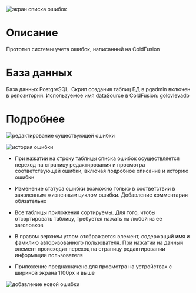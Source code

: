 ![экран списка ошибок](https://github.com/g-elena-web/bugtracker/master/screenshots/index.jpg)

# Описание

Прототип системы учета ошибок, написанный на ColdFusion

# База данных

База данных PostgreSQL.
Скрип создания таблиц БД в pgadmin включен в репозиторий.
Используемое имя dataSource в ColdFusion: golovlevadb

# Подробнее

![редактирование существующей ошибки](https://github.com/g-elena-web/bugtracker/master/screenshots/issueedit.jpg)

![история ошибки](https://github.com/g-elena-web/bugtracker/master/screenshots/issuehistory.jpg)

- При нажатии на строку таблицы списка ошибок осуществляется переход на страницу редактирования и просмотра соответствующей ошибки, включая подробное описание и историю ошибки

- Изменение статуса ошибки возможно только в соответствии в заявленным жизненным циклом ошибки. Добавление комментария обязательно

- Все таблицы приложения сортируемы. Для того, чтобы отсортировать таблицу, требуется нажать на любой из ее заголовков

- В правом верхнем углом отображается элемент, содержащий имя и фамилию авторизованного пользователя. При нажатии на данный элемент происходит переход на страницу редактировании информации пользователя

- Приложение предназначено для просмотра на устройствах с шириной экрана 1100px и выше

![добавление новой ошибки](https://github.com/g-elena-web/bugtracker/master/screenshots/addissue.jpg)

